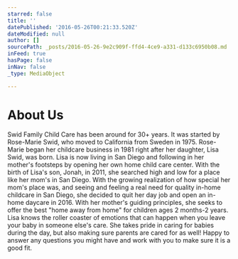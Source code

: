 ```yaml
---
starred: false
title: ''
datePublished: '2016-05-26T00:21:33.520Z'
dateModified: null
author: []
sourcePath: _posts/2016-05-26-9e2c909f-ffd4-4ce9-a331-d133c6950b08.md
inFeed: true
hasPage: false
inNav: false
_type: MediaObject

---
```

# About Us

Swid Family Child Care has been around for 30+ years. It was started by Rose-Marie Swid, who moved to California from Sweden in 1975\. Rose-Marie began her childcare business in 1981 right after her daughter, Lisa Swid, was born. Lisa is now living in San Diego and following in her mother's footsteps by opening her own home child care center. With the birth of Lisa's son, Jonah, in 2011, she searched high and low for a place like her mom's in San Diego. With the growing realization of how special her mom's place was, and seeing and feeling a real need for quality in-home childcare in San Diego, she decided to quit her day job and open an in-home daycare in 2016\. With her mother's guiding principles, she seeks to offer the best "home away from home" for children ages 2 months-2 years. Lisa knows the roller coaster of emotions that can happen when you leave your baby in someone else's care. She takes pride in caring for babies during the day, but also making sure parents are cared for as well! Happy to answer any questions you might have and work with you to make sure it is a good fit.